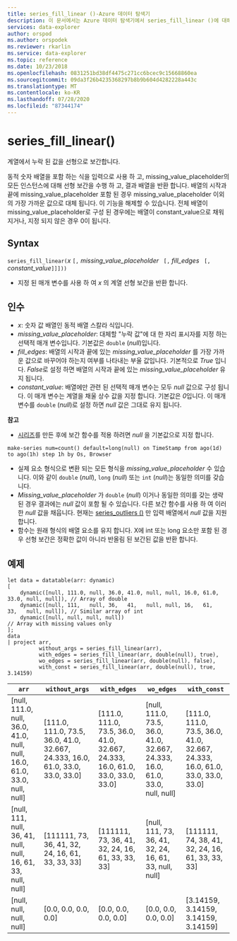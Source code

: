 ```yaml
---
title: series_fill_linear ()-Azure 데이터 탐색기
description: 이 문서에서는 Azure 데이터 탐색기에서 series_fill_linear ()에 대해 설명 합니다.
services: data-explorer
author: orspod
ms.author: orspodek
ms.reviewer: rkarlin
ms.service: data-explorer
ms.topic: reference
ms.date: 10/23/2018
ms.openlocfilehash: 0831251bd38df4475c271cc6bcec9c15668860ea
ms.sourcegitcommit: 09da3f26b4235368297b8b9b604d4282228a443c
ms.translationtype: MT
ms.contentlocale: ko-KR
ms.lasthandoff: 07/28/2020
ms.locfileid: "87344174"
---
```

# <a name="series_fill_linear"></a>series_fill_linear()

계열에서 누락 된 값을 선형으로 보간합니다.

동적 숫자 배열을 포함 하는 식을 입력으로 사용 하 고, missing_value_placeholder의 모든 인스턴스에 대해 선형 보간을 수행 하 고, 결과 배열을 반환 합니다. 배열의 시작과 끝에 missing_value_placeholder 포함 된 경우 missing_value_placeholder 이외의 가장 가까운 값으로 대체 됩니다. 이 기능을 해제할 수 있습니다. 전체 배열이 missing_value_placeholder로 구성 된 경우에는 배열이 constant_value으로 채워지거나, 지정 되지 않은 경우 0이 됩니다.  

## <a name="syntax"></a>Syntax

`series_fill_linear(`*x* `[,` *missing_value_placeholder* ` [,` *fill_edges* ` [,` *constant_value*`]]]))`
* 지정 된 매개 변수를 사용 하 여 *x* 의 계열 선형 보간을 반환 합니다.
 

## <a name="arguments"></a>인수

* *x*: 숫자 값 배열인 동적 배열 스칼라 식입니다.
* *missing_value_placeholder*: 대체할 "누락 값"에 대 한 자리 표시자를 지정 하는 선택적 매개 변수입니다. 기본값은 `double` (*null*)입니다.
* *fill_edges*: 배열의 시작과 끝에 있는 *missing_value_placeholder* 를 가장 가까운 값으로 바꾸어야 하는지 여부를 나타내는 부울 값입니다. 기본적으로 *True* 입니다. *False*로 설정 하면 배열의 시작과 끝에 있는 *missing_value_placeholder* 유지 됩니다.
* *constant_value*: 배열에만 관련 된 선택적 매개 변수는 모두 *null* 값으로 구성 됩니다. 이 매개 변수는 계열을 채울 상수 값을 지정 합니다. 기본값은 *0*입니다. 이 매개 변수를 `double` (*null*)로 설정 하면 *null* 값은 그대로 유지 됩니다.

**참고**

* [시리즈](make-seriesoperator.md)를 만든 후에 보간 함수를 적용 하려면 *null* 을 기본값으로 지정 합니다. 

<!-- csl: https://help.kusto.windows.net:443/Samples -->
```kusto
make-series num=count() default=long(null) on TimeStamp from ago(1d) to ago(1h) step 1h by Os, Browser
```

* 실제 요소 형식으로 변환 되는 모든 형식을 *missing_value_placeholder* 수 있습니다. 이와 같이 `double` (*null*), `long` (*null*) 또는 `int` (*null*)는 동일한 의미를 갖습니다.
* *Missing_value_placeholder* 가 `double` (*null*) 이거나 동일한 의미를 갖는 생략 된 경우 결과에는 *null* 값이 포함 될 수 있습니다. 다른 보간 함수를 사용 하 여 이러한 *null* 값을 채웁니다. 현재는 [series_outliers ()](series-outliersfunction.md) 만 입력 배열에서 *null* 값을 지원 합니다.
* 함수는 원래 형식의 배열 요소를 유지 합니다. X에 int 또는 long 요소만 포함 된 경우 선형 보간은 정확한 값이 아니라 반올림 된 보간된 값을 반환 합니다.

## <a name="example"></a>예제

<!-- csl: https://help.kusto.windows.net:443/Samples -->
```kusto
let data = datatable(arr: dynamic)
[
    dynamic([null, 111.0, null, 36.0, 41.0, null, null, 16.0, 61.0, 33.0, null, null]), // Array of double    
    dynamic([null, 111,   null, 36,   41,   null, null, 16,   61,   33,   null, null]), // Similar array of int
    dynamic([null, null, null, null])                                                   // Array with missing values only
];
data
| project arr, 
          without_args = series_fill_linear(arr),
          with_edges = series_fill_linear(arr, double(null), true),
          wo_edges = series_fill_linear(arr, double(null), false),
          with_const = series_fill_linear(arr, double(null), true, 3.14159)  

```

|`arr`|`without_args`|`with_edges`|`wo_edges`|`with_const`|
|---|---|---|---|---|
|[null, 111.0, null, 36.0, 41.0, null, null, 16.0, 61.0, 33.0, null, null]|[111.0, 111.0, 73.5, 36.0, 41.0, 32.667, 24.333, 16.0, 61.0, 33.0, 33.0, 33.0]|[111.0, 111.0, 73.5, 36.0, 41.0, 32.667, 24.333, 16.0, 61.0, 33.0, 33.0, 33.0]|[null, 111.0, 73.5, 36.0, 41.0, 32.667, 24.333, 16.0, 61.0, 33.0, null, null]|[111.0, 111.0, 73.5, 36.0, 41.0, 32.667, 24.333, 16.0, 61.0, 33.0, 33.0, 33.0]|
|[null, 111, null, 36, 41, null, null, 16, 61, 33, null, null]|[111111, 73, 36, 41, 32, 24, 16, 61, 33, 33, 33]|[111111, 73, 36, 41, 32, 24, 16, 61, 33, 33, 33]|[null, 111, 73, 36, 41, 32, 24, 16, 61, 33, null, null]|[111111, 74, 38, 41, 32, 24, 16, 61, 33, 33, 33]|
|[null, null, null, null]|[0.0, 0.0, 0.0, 0.0]|[0.0, 0.0, 0.0, 0.0]|[0.0, 0.0, 0.0, 0.0]|[3.14159, 3.14159, 3.14159, 3.14159]|
